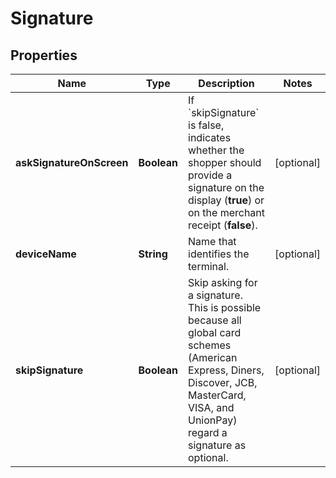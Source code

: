 

# Signature


## Properties

Name | Type | Description | Notes
------------ | ------------- | ------------- | -------------
**askSignatureOnScreen** | **Boolean** | If &#x60;skipSignature&#x60; is false, indicates whether the shopper should provide a signature on the display (**true**) or on the merchant receipt (**false**). |  [optional]
**deviceName** | **String** | Name that identifies the terminal. |  [optional]
**skipSignature** | **Boolean** | Skip asking for a signature. This is possible because all global card schemes (American Express, Diners, Discover, JCB, MasterCard, VISA, and UnionPay) regard a signature as optional. |  [optional]



